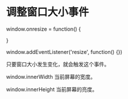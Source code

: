 # 调整窗口大小事件

window.onresize = function() {



}



window.addEventListener('resize', function() {})



只要窗口大小发生变化，就会触发这个事件。

window.innerWidth 当前屏幕的宽度。

window.innerHeight 当前屏幕的亮度。